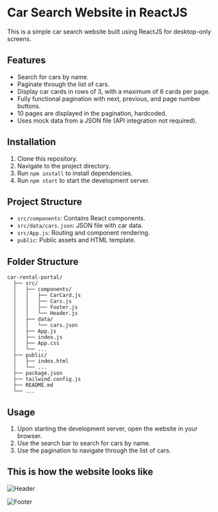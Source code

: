 # Car Search Website in ReactJS

This is a simple car search website built using ReactJS for desktop-only screens.

## Features

- Search for cars by name.
- Paginate through the list of cars.
- Display car cards in rows of 3, with a maximum of 6 cards per page.
- Fully functional pagination with next, previous, and page number buttons.
- 10 pages are displayed in the pagination, hardcoded.
- Uses mock data from a JSON file (API integration not required).

## Installation

1. Clone this repository.
2. Navigate to the project directory.
3. Run `npm install` to install dependencies.
4. Run `npm start` to start the development server.

## Project Structure

- `src/components`: Contains React components.
- `src/data/cars.json`: JSON file with car data.
- `src/App.js`: Routing and component rendering.
- `public`: Public assets and HTML template.

## Folder Structure

```
car-rental-portal/
  ├── src/
  │   ├── components/
  │   │   ├── CarCard.js
  │   │   ├── Cars.js
  │   │   ├── Footer.js
  │   │   └── Header.js
  │   ├── data/
  │   │   └── cars.json
  │   ├── App.js
  │   ├── index.js
  │   ├── App.css
  │   └── ...
  ├── public/
  │   ├── index.html
  │   └── ...
  ├── package.json
  ├── tailwind.config.js
  ├── README.md
  └── ...

```

## Usage

1. Upon starting the development server, open the website in your browser.
2. Use the search bar to search for cars by name.
3. Use the pagination to navigate through the list of cars.

## This is how the website looks like

![Header](./images/Task1.png)

![Footer](./images/Task2.png)
